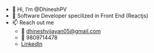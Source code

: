 - 👋 Hi, I’m @DhineshPV
- 👀 Software Developer specilized in Front End (Reactjs)
- 📫 Reach out me 
  * 📩 dhineshvijayan05@gmail.com
  * 📲 9809714478
  * [LinkedIn](https://www.linkedin.com/in/Dhinesh986)

<!---
DhineshPV/DhineshPV is a ✨ special ✨ repository because its `README.md` (this file) appears on your GitHub profile.
You can click the Preview link to take a look at your changes.
--->
